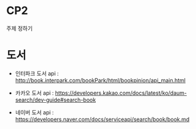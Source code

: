 # CP2

주제 정하기

# 도서

- 인터파크 도서 api : http://book.interpark.com/bookPark/html/bookpinion/api_main.html

- 카카오 도서 api : https://developers.kakao.com/docs/latest/ko/daum-search/dev-guide#search-book

- 네이버 도서 api : https://developers.naver.com/docs/serviceapi/search/book/book.md

